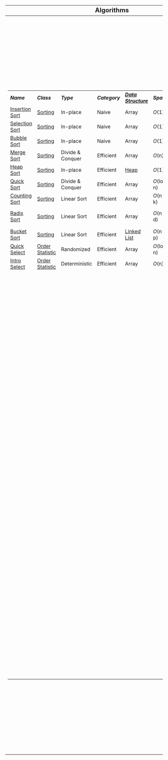 <table style="width:100%">
    <tr style="text-align: center; font-size:20px;">
        <td><strong>Algorithms</strong></td>
        <td><strong>Complexity Analysis</strong></td>	
    </tr>
    <tr>
        <th rowspan="9">
            <table style="width:100%">
                <tr>
                    <td><strong><i>Name</i></strong></td>
                    <td><strong><i>Class</i></strong></td>
                    <td><strong><i>Type</i></strong></td>
                    <td><strong><i>Category</i></strong></td>
                    <td><strong><i><a href="/quickreference/DataStructures/DataStructures">Data Structure</a></i></strong></td>
                    <td><strong><i>Space</i></strong></td>
                    <td><strong><i>Time: Worst</i></strong></td>
                    <td><strong><i>Time: Average</i></strong></td>
                </tr>
                <tr>
                    <td><a href="/quickreference/Sorting/InsertionSort/InsertionSort">Insertion Sort</a></td>
                    <td><a href="/quickreference/Sorting/Sorting">Sorting</a></td>
                    <td>In-place</td>
                    <td>Naive</td>
                    <td>Array</td>
                    <td><i>O</i>(1)</td>
                    <td><i>O</i>(n<sup>2</sup>)</td>
                    <td><i>O</i>(n<sup>2</sup>)</td>
                </tr>
                <tr>
                    <td><a href="/quickreference/Sorting/SelectionSort/SelectionSort">Selection Sort</a></td>
                    <td><a href="/quickreference/Sorting/Sorting">Sorting</a></td>
                    <td>In-place</td>
                    <td>Naive</td>
                    <td>Array</td>
                    <td><i>O</i>(1)</td>
                    <td><i>O</i>(n<sup>2</sup>)</td>
                    <td><i>O</i>(n<sup>2</sup>)</td>
                </tr>
                <tr>
                    <td><a href="/quickreference/Sorting/BubbleSort/BubbleSort">Bubble Sort</a></td>
                    <td><a href="/quickreference/Sorting/Sorting">Sorting</a></td>
                    <td>In-place</td>
                    <td>Naive</td>
                    <td>Array</td>
                    <td><i>O</i>(1)</td>
                    <td><i>O</i>(n<sup>2</sup>)</td>
                    <td><i>O</i>(n<sup>2</sup>)</td>
                </tr>
                <tr>
                    <td><a href="/quickreference/Sorting/MergeSort/MergeSort">Merge Sort</a></td>
                    <td><a href="/quickreference/Sorting/Sorting">Sorting</a></td>
                    <td>Divide & Conquer</td>
                    <td>Efficient</td>
                    <td>Array</td>
                    <td><i>O</i>(n)</td>
                    <td><i>O</i>(n log n)</td>
                    <td><i>O</i>(n log n)</td>
                </tr>
                <tr>
                    <td><a href="/quickreference/Sorting/HeapSort/HeapSort">Heap Sort</a></td>
                    <td><a href="/quickreference/Sorting/Sorting">Sorting</a></td>
                    <td>In-place</td>
                    <td>Efficient</td>
                    <td><a href="/quickreference/DataStructures/Heap/Heap">Heap</a></td>
                    <td><i>O</i>(1)</td>
                    <td><i>O</i>(n log n)</td>
                    <td><i>O</i>(n log n)</td>
                </tr>
                <tr>
                    <td><a href="/quickreference/Sorting/QuickSort/QuickSort">Quick Sort</a></td>
                    <td><a href="/quickreference/Sorting/Sorting">Sorting</a></td>
                    <td>Divide & Conquer</td>
                    <td>Efficient</td>
                    <td>Array</td>
                    <td><i>O</i>(log n)</td>
                    <td><i>O</i>(n<sup>2</sup>)</td>
                    <td><i>O</i>(n log n)</td>
                </tr>
                <tr>
                    <td><a href="/quickreference/Sorting/CountingSort/CountingSort">Counting Sort</a></td>
                    <td><a href="/quickreference/Sorting/Sorting">Sorting</a></td>
                    <td>Linear Sort</td>
                    <td>Efficient</td>
                    <td>Array</td>
                    <td><i>O</i>(n + k)</td>
                    <td><i>O</i>(n + k)</td>
                    <td><i>O</i>(n + k)</td>
                </tr>
                <tr>
                    <td><a href="/quickreference/Sorting/RadixSort/RadixSort">Radix Sort</a></td>
                    <td><a href="/quickreference/Sorting/Sorting">Sorting</a></td>
                    <td>Linear Sort</td>
                    <td>Efficient</td>
                    <td>Array</td>
                    <td><i>O</i>(n + d)</td>
                    <td><i>O</i>(d*(n + b))</td>
                    <td><i>O</i>(d*(n + b))</td>
                </tr>
                <tr>
                    <td><a href="/quickreference/Sorting/BucketSort/BucketSort">Bucket Sort</a></td>
                    <td><a href="/quickreference/Sorting/Sorting">Sorting</a></td>
                    <td>Linear Sort</td>
                    <td>Efficient</td>
                    <td><a href="/quickreference/DataStructures/LinkedList/LinkedList">Linked List</a></td>
                    <td><i>O</i>(n + p)</td>
                    <td><i>O</i>(n<sup>2</sup> + p)</td>
                    <td><i>O</i>(n + p)</td>
                </tr>
                <tr>
                    <td><a href="/quickreference/OrderStatistic/QuickSelect/QuickSelect">Quick Select</a></td>
                    <td><a href="/quickreference/OrderStatistic/OrderStatistic">Order Statistic</a></td>
                    <td>Randomized</td>
                    <td>Efficient</td>
                    <td>Array</td>
                    <td><i>O</i>(log n)</td>
                    <td><i>O</i>(n<sup>2</sup>)</td>
                    <td><i>O</i>(n)</td>
                </tr>
                <tr>
                    <td><a href="/quickreference/OrderStatistic/IntroSelect/IntroSelect">Intro Select</a></td>
                    <td><a href="/quickreference/OrderStatistic/OrderStatistic">Order Statistic</a></td>
                    <td>Deterministic</td>
                    <td>Efficient</td>
                    <td>Array</td>
                    <td><i>O</i>(n)</td>
                    <td><i>O</i>(n)</td>
                    <td><i>O</i>(n)</td>
                </tr>
                <tr>
                    <td>&nbsp;</td>
                    <td>&nbsp;</td>
                    <td>&nbsp;</td>
                    <td>&nbsp;</td>
                    <td>&nbsp;</td>
                    <td>&nbsp;</td>
                    <td>&nbsp;</td>
                    <td>&nbsp;</td>
                </tr>
                <tr>
                    <td>&nbsp;</td>
                    <td>&nbsp;</td>
                    <td>&nbsp;</td>
                    <td>&nbsp;</td>
                    <td>&nbsp;</td>
                    <td>&nbsp;</td>
                    <td>&nbsp;</td>
                    <td>&nbsp;</td>
                </tr>
                <tr>
                    <td>&nbsp;</td>
                    <td>&nbsp;</td>
                    <td>&nbsp;</td>
                    <td>&nbsp;</td>
                    <td>&nbsp;</td>
                    <td>&nbsp;</td>
                    <td>&nbsp;</td>
                    <td>&nbsp;</td>
                </tr>
                <tr>
                    <td>&nbsp;</td>
                    <td>&nbsp;</td>
                    <td>&nbsp;</td>
                    <td>&nbsp;</td>
                    <td>&nbsp;</td>
                    <td>&nbsp;</td>
                    <td>&nbsp;</td>
                    <td>&nbsp;</td>
                </tr>
                <tr>
                    <td>&nbsp;</td>
                    <td>&nbsp;</td>
                    <td>&nbsp;</td>
                    <td>&nbsp;</td>
                    <td>&nbsp;</td>
                    <td>&nbsp;</td>
                    <td>&nbsp;</td>
                    <td>&nbsp;</td>
                </tr>
                <tr>
                    <td>&nbsp;</td>
                    <td>&nbsp;</td>
                    <td>&nbsp;</td>
                    <td>&nbsp;</td>
                    <td>&nbsp;</td>
                    <td>&nbsp;</td>
                    <td>&nbsp;</td>
                    <td>&nbsp;</td>
                </tr>
                <tr>
                    <td>&nbsp;</td>
                    <td>&nbsp;</td>
                    <td>&nbsp;</td>
                    <td>&nbsp;</td>
                    <td>&nbsp;</td>
                    <td>&nbsp;</td>
                    <td>&nbsp;</td>
                    <td>&nbsp;</td>
                </tr>
                <tr>
                    <td>&nbsp;</td>
                    <td>&nbsp;</td>
                    <td>&nbsp;</td>
                    <td>&nbsp;</td>
                    <td>&nbsp;</td>
                    <td>&nbsp;</td>
                    <td>&nbsp;</td>
                    <td>&nbsp;</td>
                </tr>
                <tr>
                    <td>&nbsp;</td>
                    <td>&nbsp;</td>
                    <td>&nbsp;</td>
                    <td>&nbsp;</td>
                    <td>&nbsp;</td>
                    <td>&nbsp;</td>
                    <td>&nbsp;</td>
                    <td>&nbsp;</td>
                </tr>
                <tr>
                    <td>&nbsp;</td>
                    <td>&nbsp;</td>
                    <td>&nbsp;</td>
                    <td>&nbsp;</td>
                    <td>&nbsp;</td>
                    <td>&nbsp;</td>
                    <td>&nbsp;</td>
                    <td>&nbsp;</td>
                </tr>
                <tr>
                    <td>&nbsp;</td>
                    <td>&nbsp;</td>
                    <td>&nbsp;</td>
                    <td>&nbsp;</td>
                    <td>&nbsp;</td>
                    <td>&nbsp;</td>
                    <td>&nbsp;</td>
                    <td>&nbsp;</td>
                </tr>
                <tr>
                    <td>&nbsp;</td>
                    <td>&nbsp;</td>
                    <td>&nbsp;</td>
                    <td>&nbsp;</td>
                    <td>&nbsp;</td>
                    <td>&nbsp;</td>
                    <td>&nbsp;</td>
                    <td>&nbsp;</td>
                </tr>
                <tr>
                    <td>&nbsp;</td>
                    <td>&nbsp;</td>
                    <td>&nbsp;</td>
                    <td>&nbsp;</td>
                    <td>&nbsp;</td>
                    <td>&nbsp;</td>
                    <td>&nbsp;</td>
                    <td>&nbsp;</td>
                </tr>
                <tr>
                    <td>&nbsp;</td>
                    <td>&nbsp;</td>
                    <td>&nbsp;</td>
                    <td>&nbsp;</td>
                    <td>&nbsp;</td>
                    <td>&nbsp;</td>
                    <td>&nbsp;</td>
                    <td>&nbsp;</td>
                </tr>
                <tr>
                    <td>&nbsp;</td>
                    <td>&nbsp;</td>
                    <td>&nbsp;</td>
                    <td>&nbsp;</td>
                    <td>&nbsp;</td>
                    <td>&nbsp;</td>
                    <td>&nbsp;</td>
                    <td>&nbsp;</td>
                </tr>
                <tr>
                    <td>&nbsp;</td>
                    <td>&nbsp;</td>
                    <td>&nbsp;</td>
                    <td>&nbsp;</td>
                    <td>&nbsp;</td>
                    <td>&nbsp;</td>
                    <td>&nbsp;</td>
                    <td>&nbsp;</td>
                </tr>
                <tr>
                    <td>&nbsp;</td>
                    <td>&nbsp;</td>
                    <td>&nbsp;</td>
                    <td>&nbsp;</td>
                    <td>&nbsp;</td>
                    <td>&nbsp;</td>
                    <td>&nbsp;</td>
                    <td>&nbsp;</td>
                </tr>
                <tr>
                    <td>&nbsp;</td>
                    <td>&nbsp;</td>
                    <td>&nbsp;</td>
                    <td>&nbsp;</td>
                    <td>&nbsp;</td>
                    <td>&nbsp;</td>
                    <td>&nbsp;</td>
                    <td>&nbsp;</td>
                </tr>
                <tr>
                    <td>&nbsp;</td>
                    <td>&nbsp;</td>
                    <td>&nbsp;</td>
                    <td>&nbsp;</td>
                    <td>&nbsp;</td>
                    <td>&nbsp;</td>
                    <td>&nbsp;</td>
                    <td>&nbsp;</td>
                </tr>
                <tr>
                    <td>&nbsp;</td>
                    <td>&nbsp;</td>
                    <td>&nbsp;</td>
                    <td>&nbsp;</td>
                    <td>&nbsp;</td>
                    <td>&nbsp;</td>
                    <td>&nbsp;</td>
                    <td>&nbsp;</td>
                </tr>
                <tr>
                    <td>&nbsp;</td>
                    <td>&nbsp;</td>
                    <td>&nbsp;</td>
                    <td>&nbsp;</td>
                    <td>&nbsp;</td>
                    <td>&nbsp;</td>
                    <td>&nbsp;</td>
                    <td>&nbsp;</td>
                </tr>
                <tr>
                    <td>&nbsp;</td>
                    <td>&nbsp;</td>
                    <td>&nbsp;</td>
                    <td>&nbsp;</td>
                    <td>&nbsp;</td>
                    <td>&nbsp;</td>
                    <td>&nbsp;</td>
                    <td>&nbsp;</td>
                </tr>
                <tr>
                    <td>&nbsp;</td>
                    <td>&nbsp;</td>
                    <td>&nbsp;</td>
                    <td>&nbsp;</td>
                    <td>&nbsp;</td>
                    <td>&nbsp;</td>
                    <td>&nbsp;</td>
                    <td>&nbsp;</td>
                </tr>
                <tr>
                    <td>&nbsp;</td>
                    <td>&nbsp;</td>
                    <td>&nbsp;</td>
                    <td>&nbsp;</td>
                    <td>&nbsp;</td>
                    <td>&nbsp;</td>
                    <td>&nbsp;</td>
                    <td>&nbsp;</td>
                </tr>
                <tr>
                    <td>&nbsp;</td>
                    <td>&nbsp;</td>
                    <td>&nbsp;</td>
                    <td>&nbsp;</td>
                    <td>&nbsp;</td>
                    <td>&nbsp;</td>
                    <td>&nbsp;</td>
                    <td>&nbsp;</td>
                </tr>
                <tr>
                    <td>&nbsp;</td>
                    <td>&nbsp;</td>
                    <td>&nbsp;</td>
                    <td>&nbsp;</td>
                    <td>&nbsp;</td>
                    <td>&nbsp;</td>
                    <td>&nbsp;</td>
                    <td>&nbsp;</td>
                </tr>
                <tr>
                    <td>&nbsp;</td>
                    <td>&nbsp;</td>
                    <td>&nbsp;</td>
                    <td>&nbsp;</td>
                    <td>&nbsp;</td>
                    <td>&nbsp;</td>
                    <td>&nbsp;</td>
                    <td>&nbsp;</td>
                </tr>
                <tr>
                    <td>&nbsp;</td>
                    <td>&nbsp;</td>
                    <td>&nbsp;</td>
                    <td>&nbsp;</td>
                    <td>&nbsp;</td>
                    <td>&nbsp;</td>
                    <td>&nbsp;</td>
                    <td>&nbsp;</td>
                </tr>
                <tr>
                    <td>&nbsp;</td>
                    <td>&nbsp;</td>
                    <td>&nbsp;</td>
                    <td>&nbsp;</td>
                    <td>&nbsp;</td>
                    <td>&nbsp;</td>
                    <td>&nbsp;</td>
                    <td>&nbsp;</td>
                </tr>
                <tr>
                    <td>&nbsp;</td>
                    <td>&nbsp;</td>
                    <td>&nbsp;</td>
                    <td>&nbsp;</td>
                    <td>&nbsp;</td>
                    <td>&nbsp;</td>
                    <td>&nbsp;</td>
                    <td>&nbsp;</td>
                </tr>
                <tr>
                    <td>&nbsp;</td>
                    <td>&nbsp;</td>
                    <td>&nbsp;</td>
                    <td>&nbsp;</td>
                    <td>&nbsp;</td>
                    <td>&nbsp;</td>
                    <td>&nbsp;</td>
                    <td>&nbsp;</td>
                </tr>
                <tr>
                    <td>&nbsp;</td>
                    <td>&nbsp;</td>
                    <td>&nbsp;</td>
                    <td>&nbsp;</td>
                    <td>&nbsp;</td>
                    <td>&nbsp;</td>
                    <td>&nbsp;</td>
                    <td>&nbsp;</td>
                </tr>
                <tr>
                    <td>&nbsp;</td>
                    <td>&nbsp;</td>
                    <td>&nbsp;</td>
                    <td>&nbsp;</td>
                    <td>&nbsp;</td>
                    <td>&nbsp;</td>
                    <td>&nbsp;</td>
                    <td>&nbsp;</td>
                </tr>
                <tr>
                    <td>&nbsp;</td>
                    <td>&nbsp;</td>
                    <td>&nbsp;</td>
                    <td>&nbsp;</td>
                    <td>&nbsp;</td>
                    <td>&nbsp;</td>
                    <td>&nbsp;</td>
                    <td>&nbsp;</td>
                </tr>
                <tr>
                    <td>&nbsp;</td>
                    <td>&nbsp;</td>
                    <td>&nbsp;</td>
                    <td>&nbsp;</td>
                    <td>&nbsp;</td>
                    <td>&nbsp;</td>
                    <td>&nbsp;</td>
                    <td>&nbsp;</td>
                </tr>
                <tr>
                    <td>&nbsp;</td>
                    <td>&nbsp;</td>
                    <td>&nbsp;</td>
                    <td>&nbsp;</td>
                    <td>&nbsp;</td>
                    <td>&nbsp;</td>
                    <td>&nbsp;</td>
                    <td>&nbsp;</td>
                </tr>
                <tr>
                    <td>&nbsp;</td>
                    <td>&nbsp;</td>
                    <td>&nbsp;</td>
                    <td>&nbsp;</td>
                    <td>&nbsp;</td>
                    <td>&nbsp;</td>
                    <td>&nbsp;</td>
                    <td>&nbsp;</td>
                </tr>
                <tr>
                    <td>&nbsp;</td>
                    <td>&nbsp;</td>
                    <td>&nbsp;</td>
                    <td>&nbsp;</td>
                    <td>&nbsp;</td>
                    <td>&nbsp;</td>
                    <td>&nbsp;</td>
                    <td>&nbsp;</td>
                </tr>
                <tr>
                    <td>&nbsp;</td>
                    <td>&nbsp;</td>
                    <td>&nbsp;</td>
                    <td>&nbsp;</td>
                    <td>&nbsp;</td>
                    <td>&nbsp;</td>
                    <td>&nbsp;</td>
                    <td>&nbsp;</td>
                </tr>
                <tr>
                    <td>&nbsp;</td>
                    <td>&nbsp;</td>
                    <td>&nbsp;</td>
                    <td>&nbsp;</td>
                    <td>&nbsp;</td>
                    <td>&nbsp;</td>
                    <td>&nbsp;</td>
                    <td>&nbsp;</td>
                </tr>
                <tr>
                    <td>&nbsp;</td>
                    <td>&nbsp;</td>
                    <td>&nbsp;</td>
                    <td>&nbsp;</td>
                    <td>&nbsp;</td>
                    <td>&nbsp;</td>
                    <td>&nbsp;</td>
                    <td>&nbsp;</td>
                </tr>
                <tr>
                    <td>&nbsp;</td>
                    <td>&nbsp;</td>
                    <td>&nbsp;</td>
                    <td>&nbsp;</td>
                    <td>&nbsp;</td>
                    <td>&nbsp;</td>
                    <td>&nbsp;</td>
                    <td>&nbsp;</td>
                </tr>
                <tr>
                    <td>&nbsp;</td>
                    <td>&nbsp;</td>
                    <td>&nbsp;</td>
                    <td>&nbsp;</td>
                    <td>&nbsp;</td>
                    <td>&nbsp;</td>
                    <td>&nbsp;</td>
                    <td>&nbsp;</td>
                </tr>
                <tr>
                    <td>&nbsp;</td>
                    <td>&nbsp;</td>
                    <td>&nbsp;</td>
                    <td>&nbsp;</td>
                    <td>&nbsp;</td>
                    <td>&nbsp;</td>
                    <td>&nbsp;</td>
                    <td>&nbsp;</td>
                </tr>
                <tr>
                    <td>&nbsp;</td>
                    <td>&nbsp;</td>
                    <td>&nbsp;</td>
                    <td>&nbsp;</td>
                    <td>&nbsp;</td>
                    <td>&nbsp;</td>
                    <td>&nbsp;</td>
                    <td>&nbsp;</td>
                </tr>
                <tr>
                    <td>&nbsp;</td>
                    <td>&nbsp;</td>
                    <td>&nbsp;</td>
                    <td>&nbsp;</td>
                    <td>&nbsp;</td>
                    <td>&nbsp;</td>
                    <td>&nbsp;</td>
                    <td>&nbsp;</td>
                </tr>
                <tr>
                    <td>&nbsp;</td>
                    <td>&nbsp;</td>
                    <td>&nbsp;</td>
                    <td>&nbsp;</td>
                    <td>&nbsp;</td>
                    <td>&nbsp;</td>
                    <td>&nbsp;</td>
                    <td>&nbsp;</td>
                </tr>
                <tr>
                    <td>&nbsp;</td>
                    <td>&nbsp;</td>
                    <td>&nbsp;</td>
                    <td>&nbsp;</td>
                    <td>&nbsp;</td>
                    <td>&nbsp;</td>
                    <td>&nbsp;</td>
                    <td>&nbsp;</td>
                </tr>
                <tr>
                    <td>&nbsp;</td>
                    <td>&nbsp;</td>
                    <td>&nbsp;</td>
                    <td>&nbsp;</td>
                    <td>&nbsp;</td>
                    <td>&nbsp;</td>
                    <td>&nbsp;</td>
                    <td>&nbsp;</td>
                </tr>
                <tr>
                    <td>&nbsp;</td>
                    <td>&nbsp;</td>
                    <td>&nbsp;</td>
                    <td>&nbsp;</td>
                    <td>&nbsp;</td>
                    <td>&nbsp;</td>
                    <td>&nbsp;</td>
                    <td>&nbsp;</td>
                </tr>
            </table>
        </th>
        <td>
            <table style="width:100%">
                <tr>
                    <td colspan="2"><strong><i>Master Theorem</i></strong></td>
                </tr>
                <tr>
                    <td colspan="1"><img src="/quickreference/images/master_theorem_1.png" alt="Master Theorem 1"></td>
                    <td colspan="1"><img src="/quickreference/images/master_theorem_2.png" alt="Master Theorem 2"></td>
                </tr>
                <tr>
                    <td colspan="2"><strong><i>O-Notation</i></strong></td>
                </tr>
                <tr>
                    <td colspan="2"><img src="/quickreference/images/runtime_1.png" alt="O notation"></td>
                </tr>
                <tr>
                    <td colspan="2"><strong><i>Θ-Notation</i></strong></td>
                </tr>
                <tr>
                    <td colspan="2"><img src="/quickreference/images/runtime_2.png" alt="Theta notation"></td>
                </tr>
                <tr>
                    <td colspan="2"><strong><i>Ω-Notation</i></strong></td>
                </tr>
                <tr>
                    <td colspan="2"><img src="/quickreference/images/runtime_3.png" alt="Omega notation"></td>
                </tr>
                <tr>
                    <td colspan="1"><strong><i>Monotonically Increasing</i></strong></td>
                    <td colspan="1"><strong><i>Monotonically Decreasing</i></strong></td>
                </tr>
                <tr>
                    <td colspan="1"><img src="/quickreference/images/mono_increase.png" alt="Monotonically Increasing"></td>
                    <td colspan="1"><img src="/quickreference/images/mono_decrease.png" alt="Monotonically Decreasing"></td>
                </tr>
                <tr>
                    <td colspan="1"><strong><i>Strictly Increasing</i></strong></td>
                    <td colspan="1"><strong><i>Strictly Decreasing</i></strong></td>
                </tr>
                <tr>
                    <td colspan="1"><img src="/quickreference/images/strict_increase.png" alt="Strictly Increasing"></td>
                    <td colspan="1"><img src="/quickreference/images/strict_decrease.png" alt="Strictly Decreasing"></td>
                </tr>
            </table>
        </td>
    </tr>
    <tr>
        <td><strong>Logarithms</strong></td>
    </tr>
    <tr>
        <td>
            <table style="width:100%;">
                <tr>
                    <td><img src="/quickreference/images/log_1.png" alt="log conversion 1"></td>
                    <td><img src="/quickreference/images/log_2.png" alt="log conversion 2"></td>
                    <td><img src="/quickreference/images/log_3.png" alt="log conversion 3"></td>
                </tr>
                <tr>
                    <td><img src="/quickreference/images/log_4.png" alt="log conversion 4"></td>
                    <td><img src="/quickreference/images/log_5_2.png" alt="log conversion 5"></td>
                    <td><img src="/quickreference/images/log_6.png" alt="log conversion 6"></td>
                </tr>
                <tr>
                    <td><img src="/quickreference/images/log_7.png" alt="log conversion 7"></td>
                    <td><img src="/quickreference/images/log_8.png" alt="log conversion 8"></td>
                    <td><img src="/quickreference/images/log_9.png" alt="log conversion 9"></td>
                </tr>
            </table>
        </td>
    </tr>
    <tr>
        <td><strong>Summations</strong></td>
    </tr>
    <tr>
        <td>
            <table style="width:100%;">
                <tr>
                    <td><img src="/quickreference/images/sum_k.png" alt="Sum from k=1 to n of k"></td>
                    <td><img src="/quickreference/images/sum_k_2.png" alt="Sum from k=1 to n of k^2"></td>
                    <td><img src="/quickreference/images/sum_k_3.png" alt="Sum from k=1 to n of k^3"></td>
                </tr>
                <tr>
                    <td><img src="/quickreference/images/geometric.png" alt="Sum from k=0 to n of x^k"></td>
                    <td><img src="/quickreference/images/inf_decreasing_geo.png" alt="Sum from k=0 to infinity of x^k s.t. |x| < 1"></td>
                    <td><img src="/quickreference/images/harmonic_number.png" alt="Sum from k=1 to n of 1/k"></td>
                </tr>
                <tr>
                    <td><img src="/quickreference/images/telescope_1.png" alt="telescoping series 1"></td>
                    <td><img src="/quickreference/images/telescope_2.png" alt="telescoping series 2"></td>
                    <td><img src="/quickreference/images/telescope_3.png" alt="telescoping series example"></td>
                </tr>
            </table>
        </td>
    </tr>
    <tr>
        <td><strong>Sets</strong></td>
    </tr>
    <tr>
        <td>
            <table style="width:100%;">
                <tr>
                    <td colspan="2"><strong><i>Associative</i></strong></td>
                </tr>
                <tr>
                    <td><img src="/quickreference/images/assoc_1.png" alt="Set Associative 1"></td>
                    <td><img src="/quickreference/images/assoc_2.png" alt="Set Associative 2"></td>
                </tr>
                <tr>
                    <td colspan="2"><strong><i>Distributive</i></strong></td>
                </tr>
                <tr>
                    <td><img src="/quickreference/images/dist_1.png" alt="Set Distributive 1"></td>
                    <td><img src="/quickreference/images/dist_2.png" alt="Set Distributive 2"></td>
                </tr>
                <tr>
                    <td colspan="2"><strong><i>Absorption</i></strong></td>
                </tr>
                <tr>
                    <td><img src="/quickreference/images/absorb_1.png" alt="Set Absorption 1"></td>
                    <td><img src="/quickreference/images/absorb_2.png" alt="Set Absorption 2"></td>
                </tr>
                <tr>
                    <td colspan="2"><strong><i>DeMorgan's</i></strong></td>
                </tr>
                <tr>
                    <td><img src="/quickreference/images/demorgan_1.png" alt="Demorgan's Law 1"></td>
                    <td><img src="/quickreference/images/demorgan_2.png" alt="Demorgan's Law 2"></td>
                </tr>
                <tr>
                    <td><img src="/quickreference/images/demorgan_3.png" alt="Demorgan's Law 3"></td>
                    <td><img src="/quickreference/images/demorgan_4.png" alt="Demorgan's Law 4"></td>
                </tr>
            </table>
        </td>
    </tr>
    <tr>
        <td><strong>Runtime Order</strong></td>
    </tr>
    <tr>
        <td>
            <table style="width:100%;">
                <tr>
                    <td><strong><i>Name</i></strong></td>
                    <td><strong><i>Complexity</i></strong></td>
                </tr>
                <tr>
                    <td>Constant Time</td>
                    <td><i>O</i>(1)</td>
                </tr>
                <tr>
                    <td>Inverse Ackermann Time</td>
                    <td><i>O</i>(<i>α</i>(<i>n</i>))</td>
                </tr>
                <tr>
                    <td>Iterated Logarithmic Time</td>
                    <td><i>O</i>(log<span style="vertical-align: 10%">*</span>&nbsp;<i>n</i>)</td>
                </tr>
                <tr>
                    <td>Log-Logarithmic</td>
                    <td><i>O</i>(log log <i>n</i>)</td>
                </tr>
                <tr>
                    <td>Logarithmic Time</td>
                    <td><i>O</i>(log&nbsp;<i>n</i>)</td>
                </tr>
                <tr>
                    <td>Polylogarithmic Time</td>
                    <td>poly(log&nbsp;<i>n</i>)</td>
                </tr>
                <tr>
                    <td>Fractional Power</td>
                    <td><span class="texhtml"><i>O</i>(<i>n</i><sup>c</sup>)</span> where <span class="texhtml">0 &lt; c &lt; 1</span></td>
                </tr>
                <tr>
                    <td>Linear Time</td>
                    <td><i>O</i>(<i>n</i>)</td>
                </tr>
                <tr>
                    <td>"N Log-Star N" Time</td>
                    <td><i>O</i>(<i>n</i>&nbsp;log<span style="vertical-align: 10%">*</span>&nbsp;<i>n</i>)</td>
                </tr>
                <tr>
                    <td>Linearithmic Time</td>
                    <td><i>O</i>(<i>n</i>&nbsp;log&nbsp;<i>n</i>)</td>
                </tr>
                <tr>
                    <td>Quasilinear Time</td>
                    <td><i>n</i>&nbsp;poly(log&nbsp;<i>n</i>)</td>
                </tr>
                <tr>
                    <td>Quadratic Time</td>
                    <td><i>O</i>(<i>n</i><sup>2</sup>)</td>
                </tr>
                <tr>
                    <td>Cubic Time</td>
                    <td><i>O</i>(<i>n</i><sup>3</sup>)</td>
                </tr>
                <tr>
                    <td>Polynomial Time</td>
                    <td>2<sup><i>O</i>(log&nbsp;<i>n</i>)</sup> = poly(<i>n</i>)</td>
                </tr>
                <tr>
                    <td>Quasi-Polynomial Time</td>
                    <td>2<sup>poly(log&nbsp;<i>n</i>)</sup></td>
                </tr>
                <tr>
                    <td>Sub-Exponential Time
                        <br>(first definition)</td>
                    <td><i>O</i>(2<sup><i>n</i><sup><i>ε</i></sup></sup>) for all <i>ε</i>&nbsp;&gt;&nbsp;0</td>
                </tr>
                <tr>
                    <td>Sub-Exponential Time
                        <br>(second definition)</td>
                    <td>2<sup><i>o</i>(<i>n</i>)</sup></td>
                </tr>
                <tr>
                    <td>exponential time
                        <br>(with linear exponent)</td>
                    <td>2<sup><i>O</i>(<i>n</i>)</sup></td>
                </tr>
                <tr>
                    <td>Exponential Time</td>
                    <td>2<sup>poly(<i>n</i>)</sup></td>
                </tr>
                <tr>
                    <td>Factorial Time</td>
                    <td><i>O</i>(<i>n</i>!)</td>
                </tr>
                <tr>
                    <td>Double Exponential Time</td>
                    <td>2<sup>2<sup>poly(<i>n</i>)</sup></sup>
                    </td>
                </tr>
            </table>
        </td>
    </tr>
</table>